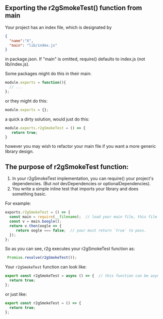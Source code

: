 

## Exporting the r2gSmokeTest() function from main

Your project has an index file, which is designated by

```json
{
  "name":"X",
  "main": "lib/index.js"
}
```

in package.json. If "main" is omitted, require() defaults to index.js (not lib/index.js).


Some packages might do this in their main:

```js
module.exports = function(){
  // ...
};
```

or they might do this:

```js
module.exports = {};
```

a quick a dirty solution, would just do this:

```js
module.exports.r2gSmokeTest = () => {
   return true;
}
```

however you may wish to refactor your main file if you
want a more generic library design.


## The purpose of r2gSmokeTest function:


1. In your r2gSmokeTest implementation, you can require() your project's dependencies. (But *not* devDependencies or optionalDependencies).
2. You write a simple inline test that imports your library and does something basic.


For example:

```js
exports.r2gSmokeTest = () => {
  const main = require(__filename);  // load your main file, this file of course
  const v = main.boogle();
  return v.then(oogle => {
     return oogle === false;  // your must return `true` to pass.
  });
};
```


So as you can see, r2g executes your r2gSmokeTest function as:

```js
 Promise.resolve(r2gSmokeTest());
```


Your `r2gSmokeTest` function can look like:

```js
export const r2gSmokeTest = async () => {  // this function can be async
  return true;
};
```

or just like:

```js
export const r2gSmokeTest = () => {
  return true;
};
```
